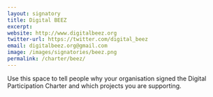 ```yaml
---
layout: signatory
title: Digital BEEZ
excerpt: 
website: http://www.digitalbeez.org
twitter-url: https://twitter.com/digital_beez
email: digitalbeez.org@gmail.com
image: /images/signatories/beez.png
permalink: /charter/beez/
---
```


Use this space to tell people why your organisation signed the Digital Participation Charter and which projects you are supporting.